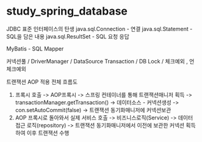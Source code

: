 # study_spring_database

JDBC 표준 인터페이스의 탄생
java.sql.Connection - 연결
java.sql.Statement - SQL을 담은 내용
java.sql.ResultSet - SQL 요청 응답

MyBatis - SQL Mapper

커넥션풀 / DriverManager / DataSource 
Transaction / DB Lock / 
체크예외 , 언체크예외

트랜잭션 AOP 적용 전체 흐름도

1. 프록시 호출 -> AOP프록시 -> 스프링 컨테이너를 통해 트랜잭션매니저 획득 -> transactionManager.getTransaction() -> 데이터소스 - 커넥션생성 -> con.setAutoCommit(false) -> 트랜잭션 동기화매니저에 커넥션보관  
2. AOP 프록시로 돌아와서 실제 서비스 호출 -> 비즈니스로직(Service) -> 데이터 접근 로직(repository) -> 트랜잭션 동기화매니저에서 이전에 보관한 커넥션 획득하여 이후 트랜잭션 수행

